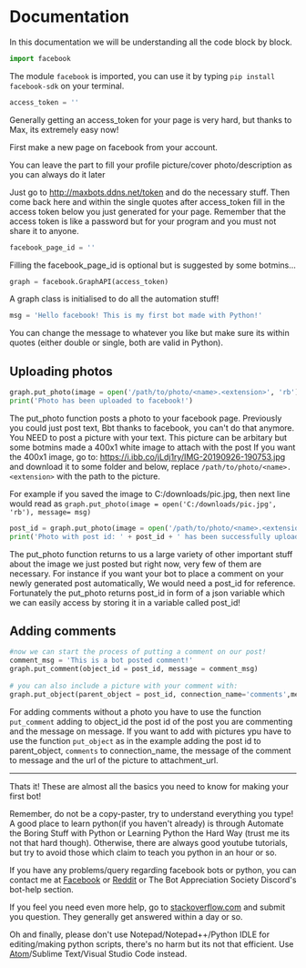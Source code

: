 # Documentation

In this documentation we will be understanding all the code block by block.

```Python
import facebook
```

The module `facebook` is imported, you can use it by typing `pip install
facebook-sdk` on your terminal.


```Python
access_token = ''
```

Generally getting an access_token for your page is very hard, but thanks to
Max, its extremely easy now!

First make a new page on facebook from your account.

You can leave the part to fill your profile picture/cover photo/description as
you can always do it later

Just go to http://maxbots.ddns.net/token and do the necessary stuff. Then come
back here and within the single quotes after access_token fill in the access
token below you just generated for your page. Remember that the access token is
like a password but for your program and you must not share it to anyone.

```Python
facebook_page_id = ''
```

Filling the facebook_page_id is optional but is suggested by some botmins...

```Python
graph = facebook.GraphAPI(access_token)
```

A graph class is initialised to do all the automation stuff!

```Python
msg = 'Hello facebook! This is my first bot made with Python!'
```

You can change the message to whatever you like but make sure its within quotes
(either double or single, both are valid in Python).

## Uploading photos

```Python
graph.put_photo(image = open('/path/to/photo/<name>.<extension>', 'rb'), message= msg)
print('Photo has been uploaded to facebook!') 
```

The put_photo function posts a photo to your facebook page. Previously you
could just post text, Bbt thanks to facebook, you can't do that anymore. You
NEED to post a picture with your text. This picture can be arbitary but some
botmins made a 400x1 white image to attach with the post If you want the 400x1
image, go to: [https://i.ibb.co/jLdj1ry/IMG-20190926-190753.jpg ](https://i.ibb.co/jLdj1ry/IMG-20190926-190753.jpg)
and download it to some folder and below, replace
`/path/to/photo/<name>.<extension>` with the path to the picture.

For example if you saved the image to C:/downloads/pic.jpg, then next line
would read as `graph.put_photo(image = open('C:/downloads/pic.jpg', 'rb'),
message= msg)`

```Python
post_id = graph.put_photo(image = open('/path/to/photo/<name>.<extension>', 'rb'), message= msg)['post_id']
print('Photo with post id: ' + post_id + ' has been successfully uploaded to facebook!')
```

The put_photo function returns to us a large variety of other important stuff
about the image we just posted but right now, very few of them are necessary.
For instance if you want your bot to place a comment on your newly generated
post automatically, We would need a post_id for reference. Fortunately the
put_photo returns post_id in form of a json variable which we can easily access
by storing it in a variable called post_id!

## Adding comments

```Python
#now we can start the process of putting a comment on our post!
comment_msg = 'This is a bot posted comment!'
graph.put_comment(object_id = post_id, message = comment_msg)
 
# you can also include a picture with your comment with:
graph.put_object(parent_object = post_id, connection_name='comments',message = comment_msg, attachment_url='<url to photo goes here>')
```

For adding comments without a photo you have to use the function `put_comment`
adding to object_id the post id of the post you are commenting and the message
on message. If you want to add with pictures ypu have to use the function
`put_object` as in the example adding the post id to parent_object, `comments`
to connection_name, the message of the comment to message and the url of the
picture to attachment_url.

---

Thats it! These are almost all the basics you need to know for making your first
bot!

Remember, do not be a copy-paster, try to understand everything you type! A
good place to learn python(if you haven't already) is through Automate the
Boring Stuff with Python or Learning Python the Hard Way (trust me its not that
hard though). Otherwise, there are always good youtube tutorials, but try to
avoid those which claim to teach you python in an hour or so.

If you have any problems/query regarding facebook bots or python, you can
contact me at [Facebook](https://www.facebook.com/soumyadipta.despacito) or
[Reddit](https://www.reddit.com/u/Boidushya) or The Bot Appreciation Society
Discord's bot-help section.

If you feel you need even more help, go to
[stackoverflow.com](stackoverflow.com) and submit you question. They generally
get answered within a day or so.

Oh and finally, please don't use Notepad/Notepad++/Python IDLE for
editing/making python scripts, there's no harm but its not that efficient.
Use [Atom](www.atom.io)/Sublime Text/Visual Studio Code instead.

